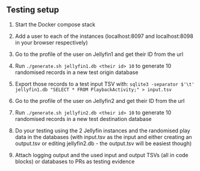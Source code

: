 ## Testing setup

1. Start the Docker compose stack

2. Add a user to each of the instances (localhost:8097 and localhost:8098 in your browser respectively)

3. Go to the profile of the user on Jellyfin1 and get their ID from the url

4. Run `./generate.sh jellyfin1.db <their id> 10` to generate 10 randomised records in a new test origin database

5. Export those records to a test input TSV with: `sqlite3 -separator $'\t' jellyfin1.db "SELECT * FROM PlaybackActivity;" > input.tsv`

6. Go to the profile of the user on Jellyfin2 and get their ID from the url

7. Run `./generate.sh jellyfin2.db <their id> 10` to generate 10 randomised records in a new test destination database

8. Do your testing using the 2 Jellyfin instances and the randomised play data in the databases (with input.tsv as the input and either creating an output.tsv or editing jellyfin2.db - the output.tsv will be easiest though)

9. Attach logging output and the used input and output TSVs (all in code blocks) or databases to PRs as testing evidence


